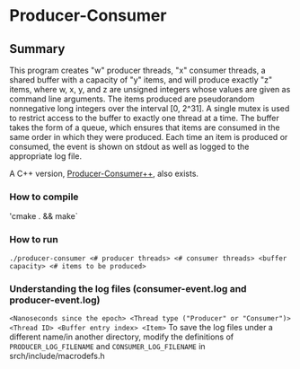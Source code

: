 Producer-Consumer
======

## Summary
This program creates "w" producer threads, "x" consumer threads, a shared buffer with a capacity of "y" items, and will produce exactly "z" items, where w, x, y, and z are unsigned integers whose values are given as command line arguments. The items produced are pseudorandom nonnegative long integers over the interval [0, 2^31]. A single mutex is used to restrict access to the buffer to exactly one thread at a time. The buffer takes the form of a queue, which ensures that items are consumed in the same order in which they were produced. Each time an item is produced or consumed, the event is shown on stdout as well as logged to the appropriate log file.

A C++ version, [Producer-Consumer++](https://github.com/PierceGriffiths/Producer-Consumer-Plus-Plus), also exists.

### How to compile
'cmake . && make`

### How to run
`./producer-consumer <# producer threads> <# consumer threads> <buffer capacity> <# items to be produced>`

### Understanding the log files (consumer-event.log and producer-event.log)
`<Nanoseconds since the epoch> <Thread type ("Producer" or "Consumer")> <Thread ID> <Buffer entry index> <Item>`
To save the log files under a different name/in another directory, modify the definitions of `PRODUCER_LOG_FILENAME` and `CONSUMER_LOG_FILENAME` in srch/include/macrodefs.h

